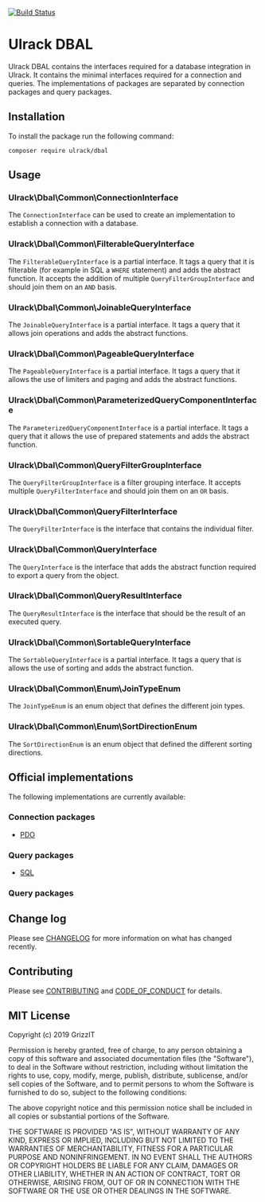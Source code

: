[![Build Status](https://travis-ci.com/ulrack/dbal.svg?branch=master)](https://travis-ci.com/ulrack/dbal)

# Ulrack DBAL

Ulrack DBAL contains the interfaces required for a database integration in Ulrack.
It contains the minimal interfaces required for a connection and queries.
The implementations of packages are separated by connection packages and query packages.

## Installation

To install the package run the following command:

```
composer require ulrack/dbal
```

## Usage

### Ulrack\Dbal\Common\ConnectionInterface

The `ConnectionInterface` can be used to create an implementation to establish
a connection with a database.

### Ulrack\Dbal\Common\FilterableQueryInterface

The `FilterableQueryInterface` is a partial interface.
It tags a query that it is filterable (for example in SQL a `WHERE` statement)
and adds the abstract function.
It accepts the addition of multiple `QueryFilterGroupInterface` and should join
them on an `AND` basis.

### Ulrack\Dbal\Common\JoinableQueryInterface

The `JoinableQueryInterface` is a partial interface.
It tags a query that it allows join operations and adds the abstract functions.

### Ulrack\Dbal\Common\PageableQueryInterface

The `PageableQueryInterface` is a partial interface.
It tags a query that it allows the use of limiters and paging and adds the abstract functions.

### Ulrack\Dbal\Common\ParameterizedQueryComponentInterface

The `ParameterizedQueryComponentInterface` is a partial interface.
It tags a query that it allows the use of prepared statements and adds the abstract function.

### Ulrack\Dbal\Common\QueryFilterGroupInterface

The `QueryFilterGroupInterface` is a filter grouping interface.
It accepts multiple `QueryFilterInterface` and should join them on an `OR` basis.

### Ulrack\Dbal\Common\QueryFilterInterface

The `QueryFilterInterface` is the interface that contains the individual filter.

### Ulrack\Dbal\Common\QueryInterface

The `QueryInterface` is the interface that adds the abstract function required
to export a query from the object.

### Ulrack\Dbal\Common\QueryResultInterface

The `QueryResultInterface` is the interface that should be the result of an executed query.

### Ulrack\Dbal\Common\SortableQueryInterface

The `SortableQueryInterface` is a partial interface.
It tags a query that is allows the use of sorting and adds the abstract function.

### Ulrack\Dbal\Common\Enum\JoinTypeEnum

The `JoinTypeEnum` is an enum object that defines the different join types.

### Ulrack\Dbal\Common\Enum\SortDirectionEnum

The `SortDirectionEnum` is an enum object that defined the different sorting directions.

## Official implementations

The following implementations are currently available:

### Connection packages

- [PDO](https://github.com/ulrack/dbal-pdo)

### Query packages

- [SQL](https://github.com/ulrack/dbal-sql)

### Query packages

## Change log

Please see [CHANGELOG](CHANGELOG.md) for more information on what has changed recently.

## Contributing

Please see [CONTRIBUTING](CONTRIBUTING.md) and [CODE_OF_CONDUCT](CODE_OF_CONDUCT.md) for details.

## MIT License

Copyright (c) 2019 GrizzIT

Permission is hereby granted, free of charge, to any person obtaining a copy
of this software and associated documentation files (the "Software"), to deal
in the Software without restriction, including without limitation the rights
to use, copy, modify, merge, publish, distribute, sublicense, and/or sell
copies of the Software, and to permit persons to whom the Software is
furnished to do so, subject to the following conditions:

The above copyright notice and this permission notice shall be included in all
copies or substantial portions of the Software.

THE SOFTWARE IS PROVIDED "AS IS", WITHOUT WARRANTY OF ANY KIND, EXPRESS OR
IMPLIED, INCLUDING BUT NOT LIMITED TO THE WARRANTIES OF MERCHANTABILITY,
FITNESS FOR A PARTICULAR PURPOSE AND NONINFRINGEMENT. IN NO EVENT SHALL THE
AUTHORS OR COPYRIGHT HOLDERS BE LIABLE FOR ANY CLAIM, DAMAGES OR OTHER
LIABILITY, WHETHER IN AN ACTION OF CONTRACT, TORT OR OTHERWISE, ARISING FROM,
OUT OF OR IN CONNECTION WITH THE SOFTWARE OR THE USE OR OTHER DEALINGS IN THE
SOFTWARE.
